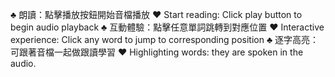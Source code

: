 ♣ 朗讀：點擊播放按鈕開始音檔播放
♥ Start reading: Click play button to begin audio playback
♣ 互動體驗：點擊任意單詞跳轉到對應位置
♥ Interactive experience: Click any word to jump to corresponding position
♣ 逐字高亮：可跟著音檔一起做跟讀學習
♥ Highlighting words: they are spoken in the audio.
